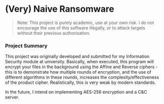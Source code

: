 # (Very) Naive Ransomware

> Note: This project is purely academic, use at your own risk. I do not encourage the use of this software illegally, or to attack targets without their previous authorisation.

### Project Summary

This project was originally developed and submitted for my Information Security module at university. Basically, when executed, this program will encrypt your files in the background using the Affine and Reverse ciphers - this is to demonstrate how multiple rounds of encryption, and the use of different algorithms in these rounds, increases the complexity/effectiveness of the product cipher. Realistically, this is very weak by modern standards. 

In the future, I intend on implementing AES-256 encryption and a C&C server.